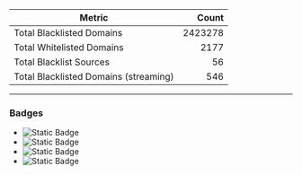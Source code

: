 | Metric | Count |
|--------|------:|
| Total Blacklisted Domains | 2423278 |
| Total Whitelisted Domains | 2177 |
| Total Blacklist Sources | 56 |
| Total Blacklisted Domains (streaming) | 546 |
---
### Badges
- ![Static Badge](https://img.shields.io/badge/blacklisted-2423278-cc0000)
- ![Static Badge](https://img.shields.io/badge/whitelisted-2177-00CC00)
- ![Static Badge](https://img.shields.io/badge/blacklists-56-000000)
- ![Static Badge](https://img.shields.io/badge/custom_blacklisted-546-000000)
